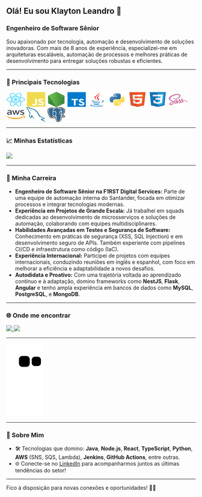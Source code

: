 ## Olá! Eu sou Klayton Leandro 👋
### Engenheiro de Software Sênior

Sou apaixonado por tecnologia, automação e desenvolvimento de soluções inovadoras. Com mais de 8 anos de experiência, especializei-me em arquiteturas escaláveis, automação de processos e melhores práticas de desenvolvimento para entregar soluções robustas e eficientes.

---

### 🚀 Principais Tecnologias
<div style="display: inline_block">
 <img align="center" alt="React" height="40" width="50" src="https://raw.githubusercontent.com/devicons/devicon/master/icons/react/react-original.svg">
 <img align="center" alt="JavaScript" height="40" width="50" src="https://raw.githubusercontent.com/devicons/devicon/master/icons/javascript/javascript-plain.svg">
 <img align="center" alt="Node.js" height="40" width="50" src="https://raw.githubusercontent.com/devicons/devicon/master/icons/nodejs/nodejs-original.svg">
 <img align="center" alt="TypeScript" height="40" width="50" src="https://raw.githubusercontent.com/devicons/devicon/master/icons/typescript/typescript-plain.svg">
 <img align="center" alt="Java" height="40" width="50" src="https://raw.githubusercontent.com/devicons/devicon/master/icons/java/java-original.svg">
 <img align="center" alt="Python" height="40" width="50" src="https://raw.githubusercontent.com/devicons/devicon/master/icons/python/python-original.svg">
 <img align="center" alt="HTML5" height="40" width="50" src="https://raw.githubusercontent.com/devicons/devicon/master/icons/html5/html5-original.svg">
 <img align="center" alt="CSS3" height="40" width="50" src="https://raw.githubusercontent.com/devicons/devicon/master/icons/css3/css3-original.svg">
 <img align="center" alt="SASS" height="40" width="50" src="https://raw.githubusercontent.com/devicons/devicon/master/icons/sass/sass-original.svg">
 <img align="center" alt="AWS" height="40" width="50" src="https://raw.githubusercontent.com/devicons/devicon/master/icons/amazonwebservices/amazonwebservices-original-wordmark.svg">
 <img align="center" alt="MySQL" height="40" width="50" src="https://raw.githubusercontent.com/devicons/devicon/master/icons/mysql/mysql-original.svg">
 <img align="center" alt="PostgreSQL" height="40" width="50" src="https://raw.githubusercontent.com/devicons/devicon/master/icons/postgresql/postgresql-original.svg">
</div>

---

### 📈 Minhas Estatísticas
<picture>
<source
  srcset="https://github-readme-stats.vercel.app/api?username=klayton-leandro&show_icons=true&theme=dark"
  media="(prefers-color-scheme: dark)"
/>
<source
  srcset="https://github-readme-stats.vercel.app/api?username=klayton-leandro&show_icons=true"
  media="(prefers-color-scheme: light), (prefers-color-scheme: no-preference)"
/>
<img src="https://github-readme-stats.vercel.app/api?username=klayton-leandro&show_icons=true" />
</picture>

---

### 💼 Minha Carreira
- **Engenheiro de Software Sênior na F1RST Digital Services:** Parte de uma equipe de automação interna do Santander, focada em otimizar processos e integrar tecnologias modernas.
- **Experiência em Projetos de Grande Escala:** Já trabalhei em squads dedicadas ao desenvolvimento de microsserviços e soluções de automação, colaborando com equipes multidisciplinares.
- **Habilidades Avançadas em Testes e Segurança de Software:** Conhecimento em práticas de segurança (XSS, SQL Injection) e em desenvolvimento seguro de APIs. Também experiente com pipelines CI/CD e infraestrutura como código (IaC).
- **Experiência Internacional:** Participei de projetos com equipes internacionais, conduzindo reuniões em inglês e espanhol, com foco em melhorar a eficiência e adaptabilidade a novos desafios.
- **Autodidata e Proativo:** Com uma trajetória voltada ao aprendizado contínuo e à adaptação, domino frameworks como **NestJS**, **Flask**, **Angular** e tenho ampla experiência em bancos de dados como **MySQL**, **PostgreSQL**, e **MongoDB**.

---

### 🌐 Onde me encontrar
<div> 
 <a href="https://www.linkedin.com/in/klayton-leandro/" target="_blank">
   <img src="https://img.shields.io/badge/LinkedIn-0077B5?style=for-the-badge&logo=linkedin&logoColor=white">
 </a>
 <a href="mailto:klayton.paula001@gmail.com">
   <img src="https://img.shields.io/badge/Gmail-D14836?style=for-the-badge&logo=gmail&logoColor=white">
 </a>
</div>

---

![Snake animation](https://github.com/klayton-leandro/klayton-leandro/blob/output/github-contribution-grid-snake.svg)

---

### 🎯 Sobre Mim
- 🛠 Tecnologias que domino: **Java**, **Node.js**, **React**, **TypeScript**, **Python**, **AWS** (SNS, SQS, Lambda), **Jenkins**, **GitHub Actions**, entre outras.
- 🌐 Conecte-se no [LinkedIn](https://www.linkedin.com/in/klayton-leandro/) para acompanharmos juntos as últimas tendências do setor!

---

Fico à disposição para novas conexões e oportunidades! 👨‍💻
